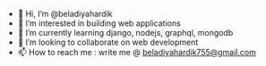 - 👋 Hi, I’m @beladiyahardik
- 👀 I’m interested in building web applications
- 🌱 I’m currently learning django, nodejs, graphql, mongodb
- 💞️ I’m looking to collaborate on web development
- 📫 How to reach me : write me @ beladiyahardik755@gmail.com

<!---
beladiyahardik/beladiyahardik is a ✨ special ✨ repository because its `README.md` (this file) appears on your GitHub profile.
You can click the Preview link to take a look at your changes.
--->
